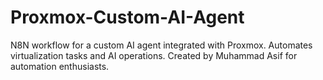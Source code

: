 # Proxmox-Custom-AI-Agent
N8N workflow for a custom AI agent integrated with Proxmox. Automates virtualization tasks and AI operations. Created by Muhammad Asif for automation enthusiasts.
